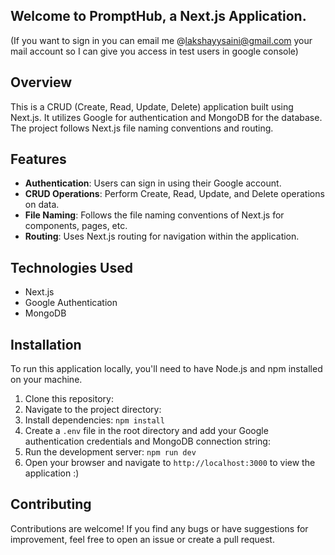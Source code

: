 ## Welcome to PromptHub, a Next.js Application.
(If you want to sign in you can email me @lakshayysaini@gmail.com your mail account so I can give you access in test users in google console)

## Overview

This is a CRUD (Create, Read, Update, Delete) application built using Next.js. It utilizes Google for authentication and MongoDB for the database. The project follows Next.js file naming conventions and routing.

## Features

- **Authentication**: Users can sign in using their Google account.
- **CRUD Operations**: Perform Create, Read, Update, and Delete operations on data.
- **File Naming**: Follows the file naming conventions of Next.js for components, pages, etc.
- **Routing**: Uses Next.js routing for navigation within the application.

## Technologies Used

- Next.js
- Google Authentication
- MongoDB

## Installation

To run this application locally, you'll need to have Node.js and npm installed on your machine.

1. Clone this repository:
2. Navigate to the project directory: 
3. Install dependencies: `npm install`
4. Create a `.env` file in the root directory and add your Google authentication credentials and MongoDB connection string:
5. Run the development server: `npm run dev`
6. Open your browser and navigate to `http://localhost:3000` to view the application :)

## Contributing

Contributions are welcome! If you find any bugs or have suggestions for improvement, feel free to open an issue or create a pull request.
